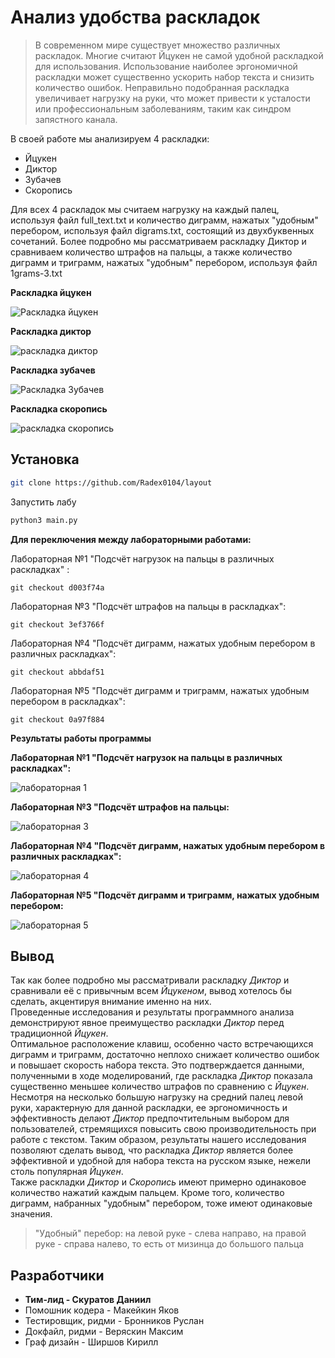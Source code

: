# Анализ удобства раскладок
> В современном мире существует множество различных раскладок. Многие считают Йцукен не самой удобной раскладкой для использования.
> Использование наиболее эргономичной раскладки может существенно ускорить набор текста и снизить количество ошибок.
> Неправильно подобранная раскладка увеличивает нагрузку на руки, что может привести к усталости или профессиональным заболеваниям, таким как синдром запястного канала.




В своей работе мы анализируем 4 раскладки:
* Йцукен
* Диктор
* Зубачев
* Скоропись

Для всех 4 раскладок мы считаем нагрузку на каждый палец, используя файл full_text.txt и количество диграмм, нажатых "удобным" перебором, используя файл digrams.txt, состоящий из двухбуквенных сочетаний.
Более подробно мы рассматриваем раскладку Диктор и сравниваем количество штрафов на пальцы, а также количество диграмм и триграмм, нажатых "удобным" перебором, используя файл 1grams-3.txt


**Раскладка йцукен**

![Раскладка йцукен](https://st.overclockers.ru/legacy/v3/02/29/29/2016/04/10/0u4311987e-6f40b1c2-549b7887.png)

**Раскладка диктор**

![раскладка диктор](https://sun9-54.userapi.com/impg/l8jpSm6nDYG_80EUwio_EbE0ijSewHzH1LkdFw/cSANdY32a7o.jpg?size=742x256&quality=95&sign=adbbb76d316f284d7d3ea0b6f1a755ad&type=album)

**Раскладка зубачев**
<!--- замени картинку -->
![Раскладка Зубачев](https://github.com/user-attachments/assets/e33e18da-eeb6-46eb-a86f-3b8510d52453)


**Раскладка скоропись**

![раскладка скоропись](https://sun9-77.userapi.com/impg/_qiS-UbsM_U3DgoxK-yPLOAfGEM0VMJvGqhG4g/VZrc0FOXDWk.jpg?size=710x245&quality=95&sign=430bc5534cf9e508e03e4f1c184b6ae3&type=album)




## Установка


```sh
git clone https://github.com/Radex0104/layout
```

Запустить лабу 

```sh
python3 main.py
```
**Для переключения между лабораторными работами:**  

Лабораторная №1 "Подсчёт нагрузок на пальцы в различных раскладках" :
```
git checkout d003f74a
```
Лабораторная №3 "Подсчёт штрафов на пальцы в раскладках":
```
git checkout 3ef3766f
```
Лабораторная №4 "Подсчёт диграмм, нажатых удобным перебором в различных раскладках":
```
git checkout abbdaf51
```
Лабораторная №5 "Подсчёт диграмм и триграмм, нажатых удобным перебором в раскладках":
```
git checkout 0a97f884
```
**Результаты работы программы**

**Лабораторная №1 "Подсчёт нагрузок на пальцы в различных раскладках":**

![лабораторная 1](https://github.com/user-attachments/assets/8d544b43-e5dc-4ff2-b401-6442b11aedda)

**Лабораторная №3 "Подсчёт штрафов на пальцы:**

![лабораторная 3](https://github.com/user-attachments/assets/6ce28e01-019f-4927-85ff-3ca8ed9d25b5)

**Лабораторная №4 "Подсчёт диграмм, нажатых удобным перебором в различных раскладках":**

![лабораторная 4](https://github.com/user-attachments/assets/214e4117-bd0f-4937-a6db-cb7cc6e2ddfb)

**Лабораторная №5 "Подсчёт диграмм и триграмм, нажатых удобным перебором:**

![лабораторная 5](https://github.com/user-attachments/assets/ef5be9c7-a029-4178-9bcf-68758af36513)


## Вывод
  Так как более подробно мы рассматривали раскладку *Диктор* и сравнивали её с привычным всем *Йцукеном*, вывод хотелось бы сделать, акцентируя внимание именно на них.  
  Проведенные исследования и результаты программного анализа демонстрируют явное преимущество раскладки *Диктор* перед традиционной *Йцукен*.  
  Оптимальное расположение клавиш, особенно часто встречающихся диграмм и триграмм, достаточно неплохо снижает количество ошибок и повышает скорость набора текста. Это подтверждается данными, полученными в ходе моделирований, где раскладка *Диктор* показала существенно меньшее количество штрафов по сравнению с *Йцукен*. Несмотря на несколько большую нагрузку на средний палец левой руки, характерную для данной раскладки, ее эргономичность и эффективность делают *Диктор* предпочтительным выбором для пользователей, стремящихся повысить свою производительность при работе с текстом. Таким образом, результаты нашего исследования позволяют сделать вывод, что раскладка *Диктор* является более эффективной и удобной для набора текста на русском языке, нежели столь популярная *Йцукен*.    
Также раскладки *Диктор* и *Скоропись* имеют примерно одинаковое количество нажатий каждым пальцем. Кроме того, количество диграмм, набранных "удобным" перебором, тоже имеют одинаковые значения.   
  
> "Удобный" перебор: на левой руке - слева направо, на правой руке - справа налево, то есть от мизинца до большого пальца


## Разработчики 

* **Тим-лид - Скуратов Даниил**
* Помошник кодера - Макейкин Яков
* Тестировщик, ридми - Бронников Руслан
* Докфайл, ридми - Веряскин Максим
* Граф дизайн - Ширшов Кирилл
